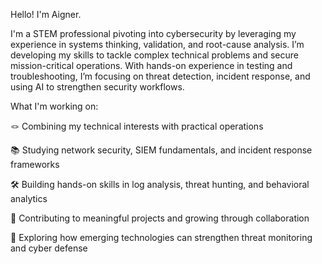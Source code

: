 Hello! I'm Aigner.

I'm a STEM professional pivoting into cybersecurity by leveraging my experience in systems thinking, validation, and root-cause analysis. I’m developing my skills to tackle complex technical problems and secure mission-critical operations. With hands-on experience in testing and troubleshooting, I’m focusing on threat detection, incident response, and using AI to strengthen security workflows.

What I'm working on:

🪢 Combining my technical interests with practical operations

📚 Studying network security, SIEM fundamentals, and incident response frameworks

🛠️ Building hands-on skills in log analysis, threat hunting, and behavioral analytics

🤝 Contributing to meaningful projects and growing through collaboration

🚀 Exploring how emerging technologies can strengthen threat monitoring and cyber defense
